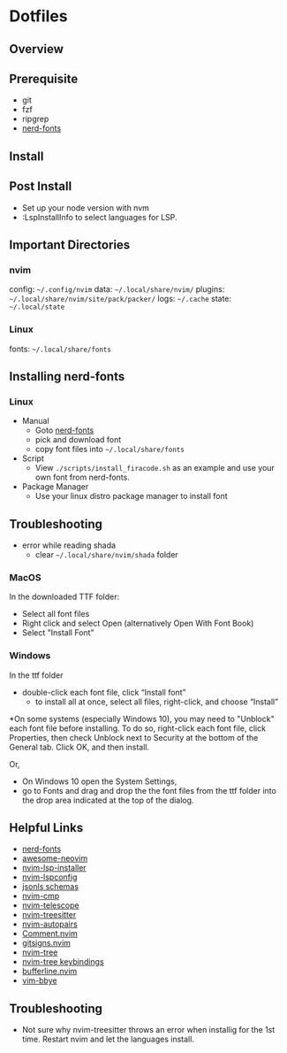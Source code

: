 # Dotfiles

## Overview

## Prerequisite
- git
- fzf
- ripgrep
- [nerd-fonts](https://github.com/ryanoasis/nerd-fonts)

## Install

## Post Install
- Set up your node version with nvm
- :LspInstallInfo to select languages for LSP.

## Important Directories

### nvim 
config: `~/.config/nvim`
data: `~/.local/share/nvim/`
plugins: `~/.local/share/nvim/site/pack/packer/`
logs: `~/.cache`
state: `~/.local/state`

### Linux
fonts: `~/.local/share/fonts`

## Installing nerd-fonts
### Linux
- Manual
  - Goto [nerd-fonts](https://github.com/ryanoasis/nerd-fonts/tree/master/patched-fonts/)
  - pick and download font
  - copy font files into `~/.local/share/fonts`
- Script
  - View `./scripts/install_firacode.sh` as an example and use your own font from nerd-fonts.
- Package Manager
  - Use your linux distro package manager to install font

## Troubleshooting
- error while reading shada
  - clear `~/.local/share/nvim/shada` folder

### MacOS
In the downloaded TTF folder:

-  Select all font files
-  Right click and select Open (alternatively Open With Font Book)
-  Select "Install Font"

### Windows
In the ttf folder
- double-click each font file, click “Install font”
  - to install all at once, select all files, right-click, and choose “Install”

*On some systems (especially Windows 10), you may need to "Unblock" each font file before installing. To do so, right-click each font file, click Properties, then check Unblock next to Security at the bottom of the General tab. Click OK, and then install.

Or,
- On Windows 10 open the System Settings, 
- go to Fonts and drag and drop the the font files from the ttf folder into the drop area indicated at the top of the dialog.

## Helpful Links
- [nerd-fonts](https://www.nerdfonts.com/)
- [awesome-neovim](https://github.com/rockerBOO/awesome-neovim)
- [nvim-lsp-installer](https://github.com/williamboman/nvim-lsp-installer)
- [nvim-lspconfig](https://github.com/neovim/nvim-lspconfig)
- [jsonls schemas]( https://www.schemastore.org/json/)
- [nvim-cmp](https://github.com/hrsh7th/nvim-cmp)
- [nvim-telescope](https://github.com/nvim-telescope/telescope.nvim)
- [nvim-treesitter](https://github.com/nvim-treesitter/nvim-treesitter)
- [nvim-autopairs](https://github.com/windwp/nvim-autopairs)
- [Comment.nvim](https://github.com/numToStr/Comment.nvim)
- [gitsigns.nvim](https://github.com/lewis6991/gitsigns.nvim)
- [nvim-tree](https://github.com/kyazdani42/nvim-tree.lua)
- [nvim-tree keybindings](https://github.com/kyazdani42/nvim-tree.lua/blob/master/doc/nvim-tree-lua.txt#L976)
- [bufferline.nvim](https://github.com/akinsho/bufferline.nvim)
- [vim-bbye](https://github.com/moll/vim-bbye)
  
## Troubleshooting
- Not sure why nvim-treesitter throws an error when installig for the 1st time.  Restart nvim and let the languages install.

